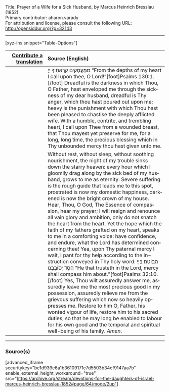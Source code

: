 <html>
<head></head>
<body>
Title: Prayer of a Wife for a Sick Husband, by Marcus Heinrich Bresslau (1852)<br />
Primary contributor: aharon.varady<br />
For attribution and license, please consult the following URL: <a href="http://opensiddur.org/?p=32143">http://opensiddur.org/?p=32143</a>
<p />
<hr />

[xyz-ihs snippet="Table-Options"]<table style="margin-left: auto; margin-right: auto;" class="draggable">
<thead><tr><th id="x" style="text-align: right;"><a href="/contributing/upload/">Contribute a translation</a></th><th style="text-align: left;">Source (English)</th></tr></thead>
<tbody>
<tr><td style="vertical-align:top;" width="25%">
<div class="liturgy" lang="he">

</span></div></td>
 
<td style="vertical-align:top;">
<div class="english" lang="en">
<span class="hebrew" lang="he">מִמַּעֲמַקִּים קְרָאתִיךָ יְיָ</span> “From the depths of my heart I call upon thee, O Lord!”[foot]Psalms 130:1.[/foot] Dreadful is the darkness in which Thou, O Father, hast enveloped me through the sickness of my dear husband, dreadful is Thy anger, which thou hast poured out upon me; heavy is the punishment with which Thou hast been pleased to chastise the deeply afflicted wife. With a humble, contrite, and trembling heart, I call upon Thee from a wounded breast, that Thou mayest yet preserve for me, for a long, long time, the precious blessing which in Thy unbounded mercy thou hast given unto me. 
</div></td></tr>


<tr><td style="vertical-align:top;">
<div class="liturgy" lang="he">

</span></div></td>
 
<td style="vertical-align:top;">
<div class="english" lang="en">
Without rest, without sleep, without soothing nourishment, the night of my trouble sinks down the starry heaven: every hour which I gloomily drag along by the sick bed of my husband, grows to me as eternity. Severe suffering is the rough guide that leads me to this spot, prostrated is now my domestic happiness, darkened is now the bright crown of my house. Hear, Thou, O God, The Essence of compassion, hear my prayer; I will resign and renounce all vain glory and ambition, only do not snatch the heart from the heart. Yet the hope which the faith of my fathers grafted on my heart, speaks to me in a comforting voice: have confidence, and endure, what the Lord has determined concerning thee! Yea, upon Thy paternal mercy I wait, I pant for thy help according to the in¬ struction conveyed in Thy holy word: <span class="hebrew" lang="he">הַבּוֹטֵחַ בַּיְיָ חֶסֶד יְסוֹבְבֶנוּ</span> “He that trusteth in the Lord, mercy shall compass him about.”[foot]Psalms 32:10.[/foot] Yes, Thou wilt assuredly answer me, assuredly leave me the most precious good in my possession, assuredly relieve me from the grievous suffering which now so heavily oppresses me. Restore to him O, Father, his wonted vigour of life, restore him to his sacred duties, so that he may long be enabled to labour for his own good and the temporal and spiritual well-being of his family. <em>Amen</em>.
</div></td></tr>
</tbody></table>

<hr />

<h3>Source(s)</h3>

[advanced_iframe securitykey="be1d939e6a1b36109171c7d5503b34cf9147aa7b" enable_external_height_workaround="true" src="https://archive.org/stream/devotions-for-the-daughters-of-israel-marcus-heinrich-bresslau-1852#page/64/mode/2up"]

&nbsp;
</body>
</html>